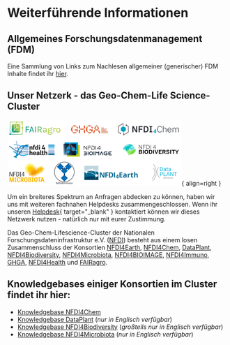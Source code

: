 # Weiterführende Informationen

## Allgemeines Forschungsdatenmanagement (FDM)
Eine Sammlung von Links zum Nachlesen allgemeiner (generischer) FDM Inhalte findet ihr [hier](basics.de.md).

## Unser Netzerk - das Geo-Chem-Life Science-Cluster
![Logoblock Cluster](images/Logoblock_Cluster.png){ align=right }

Um ein breiteres Spektrum an Anfragen abdecken zu können, haben wir uns mit weiteren fachnahen Helpdesks zusammengeschlossen. Wenn ihr unseren [Helpdesk](https://fairagro.net/){ target="_blank" } kontaktiert können wir dieses Netzwerk nutzen - natürlich nur mit eurer Zustimmung.

Das Geo-Chem-Lifescience-Cluster der Nationalen Forschungsdateninfrastruktur e.V. ([NFDI](https://www.nfdi.de/)) besteht aus einem losen Zusammenschluss der Konsortien [NFDI4Earth](https://www.nfdi4earth.de/), [NFDI4Chem](https://www.nfdi4chem.de/de/), [DataPlant](https://nfdi4plants.org/), [NFDI4Biodiversity](https://www.nfdi4biodiversity.org/de/), [NFDI4Microbiota](https://nfdi4microbiota.de/), [NFDI4BIOIMAGE](https://nfdi4bioimage.de/home/), [NFDI4Immuno](https://www.nfdi4immuno.de/), [GHGA](https://www.ghga.de/de/), [NFDI4Health](https://www.nfdi4health.de/) und [FAIRagro](https://fairagro.net/).

## Knowledgebases einiger Konsortien im Cluster findet ihr hier:

- [Knowledgebase NFDI4Chem](https://knowledgebase.nfdi4chem.de/knowledge_base/de/docs/intro/)
- [Knowledgebase DataPlant](https://nfdi4plants.github.io/nfdi4plants.knowledgebase/) (_nur in Englisch verfügbar_)
- [Knowledgebase NFDI4Biodiversity](https://kb.gfbio.org/display/KB/Knowledge+Base+-+Information+and+Services+around+Biodiversity+Data) (_großteils nur in Englisch verfügbar_)
- [Knowledgebase NFDI4Microbiota](https://knowledgebase.nfdi4microbiota.de/Getting-Started/01-introduction.html) (_nur in Englisch verfügbar_)
